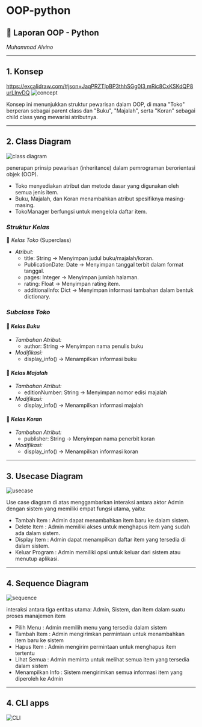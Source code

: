 # OOP-python

## 📄 Laporan OOP - Python

*Muhammad Alvino*

---

##  1. Konsep 
https://excalidraw.com/#json=JaqPRZTlpBP3thhSGg0I3,mRic8CxKSKdQP8urLInvDQ 
![concept](https://github.com/user-attachments/assets/f25079f0-f272-42f7-b468-97cfe61083d4)

Konsep ini menunjukkan struktur pewarisan dalam OOP, di mana "Toko" berperan sebagai parent class dan "Buku", "Majalah", serta "Koran" sebagai child class yang mewarisi atributnya. 

---

## 2. Class Diagram
![class diagram](https://github.com/user-attachments/assets/4b109cd8-b816-4dc2-80d6-93ab8401f534)

penerapan prinsip pewarisan (inheritance) dalam pemrograman berorientasi objek (OOP).

- Toko menyediakan atribut dan metode dasar yang digunakan oleh semua jenis item.
- Buku, Majalah, dan Koran menambahkan atribut spesifiknya masing-masing.
- TokoManager berfungsi untuk mengelola daftar item.

###  *Struktur Kelas*
💠 *Kelas Toko* (Superclass)
- *Atribut:*
  - title: String → Menyimpan judul buku/majalah/koran.
  - PublicationDate: Date → Menyimpan tanggal terbit dalam format tanggal.
  - pages: Integer → Menyimpan jumlah halaman.
  - rating: Float → Menyimpan rating item.
  - additionalInfo: Dict → Menyimpan informasi tambahan dalam bentuk dictionary.

###  *Subclass Toko*
#### ⿡ *Kelas Buku*
- *Tambahan Atribut:*
  - author: String → Menyimpan nama penulis buku
- *Modifikasi:*
  - display_info() → Menampilkan informasi buku
  
#### ⿢ *Kelas Majalah*
- *Tambahan Atribut:*
  - editionNumber: String → Menyimpan nomor edisi majalah
- *Modifikasi:*
  - display_info() → Menampilkan informasi majalah

#### ⿣ *Kelas Koran*
- *Tambahan Atribut:*
  - publisher: String → Menyimpan nama penerbit koran
- *Modifikasi:*
  - display_info() → Menampilkan informasi koran

---

## 3. Usecase Diagram
![usecase](https://github.com/user-attachments/assets/ee1a2b01-df74-4750-bc07-5a8464f01fd8)

Use case diagram di atas menggambarkan interaksi antara aktor Admin dengan sistem yang memiliki empat fungsi utama, yaitu:
- Tambah Item : Admin dapat menambahkan item baru ke dalam sistem.
- Delete Item : Admin memiliki akses untuk menghapus item yang sudah ada dalam sistem.
- Display Item : Admin dapat menampilkan daftar item yang tersedia di dalam sistem.
- Keluar Program : Admin memiliki opsi untuk keluar dari sistem atau menutup aplikasi.

---

## 4. Sequence Diagram
![sequence](https://github.com/user-attachments/assets/3a5a3c0c-e3cc-4fdd-bf27-35996095ba23)


interaksi antara tiga entitas utama: Admin, Sistem, dan Item dalam suatu proses manajemen item
- Pilih Menu : Admin memilih menu yang tersedia dalam sistem
- Tambah Item : Admin mengirimkan permintaan untuk menambahkan item baru ke sistem
- Hapus Item : Admin mengirim permintaan untuk menghapus item tertentu
- Lihat Semua : Admin meminta untuk melihat semua item yang tersedia dalam sistem
- Menampilkan Info :  Sistem mengirimkan semua informasi item yang diperoleh ke Admin

---

## 4. CLI apps
![CLI](https://github.com/user-attachments/assets/997b6c96-2ce7-416e-bf62-48a0c5713bcf)



